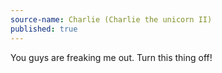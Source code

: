 ```yaml
---
source-name: Charlie (Charlie the unicorn II)
published: true
---
```


<p>You guys are freaking me out. Turn this thing off!</p>


